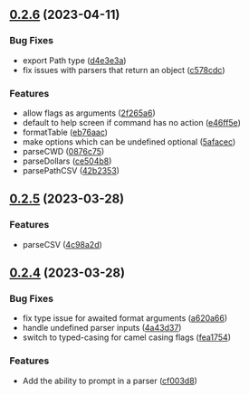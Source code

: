 ## [0.2.6](https://github.com/bconnorwhite/clee/compare/v0.2.5...v0.2.6) (2023-04-11)


### Bug Fixes

* export Path type ([d4e3e3a](https://github.com/bconnorwhite/clee/commit/d4e3e3a0a9d8d4fc26f9a1cfbc13e9913797f15e))
* fix issues with parsers that return an object ([c578cdc](https://github.com/bconnorwhite/clee/commit/c578cdc4f7d8a2f4f2efa05a22088d1cf3157048))


### Features

* allow flags as arguments ([2f265a6](https://github.com/bconnorwhite/clee/commit/2f265a69e90c28ae50a1f5b0050a0e0777e28f44))
* default to help screen if command has no action ([e46ff5e](https://github.com/bconnorwhite/clee/commit/e46ff5e0ab6cd27b173d6e090209e765b9afc2f5))
* formatTable ([eb76aac](https://github.com/bconnorwhite/clee/commit/eb76aaccc557be56a4b2a5f3ce92d6644fca3147))
* make options which can be undefined optional ([5afacec](https://github.com/bconnorwhite/clee/commit/5afacec64e4b6b143af0f21b4b64d9da19f3daa3))
* parseCWD ([0876c75](https://github.com/bconnorwhite/clee/commit/0876c75f5e15b3be3d03c14ce502223f5e980e44))
* parseDollars ([ce504b8](https://github.com/bconnorwhite/clee/commit/ce504b8b756d1a4a753f4344b4805f60909bc006))
* parsePathCSV ([42b2353](https://github.com/bconnorwhite/clee/commit/42b235379392562bc3fd43082118843eebaec960))



## [0.2.5](https://github.com/bconnorwhite/clee/compare/v0.2.4...v0.2.5) (2023-03-28)


### Features

* parseCSV ([4c98a2d](https://github.com/bconnorwhite/clee/commit/4c98a2d28f5f6904862c093651b0408f2f55ff59))



## [0.2.4](https://github.com/bconnorwhite/clee/compare/v0.2.3...v0.2.4) (2023-03-28)


### Bug Fixes

* fix type issue for awaited format arguments ([a620a66](https://github.com/bconnorwhite/clee/commit/a620a66f506a7c0f2f9e82457a4b5990e2325b60))
* handle undefined parser inputs ([4a43d37](https://github.com/bconnorwhite/clee/commit/4a43d37447d478799ad88bf6911bf60af6989f53))
* switch to typed-casing for camel casing flags ([fea1754](https://github.com/bconnorwhite/clee/commit/fea17543e1df2a48376bdcb86866781355af6ff7))


### Features

* Add the ability to prompt in a parser ([cf003d8](https://github.com/bconnorwhite/clee/commit/cf003d8a2e9c8ca01486454e04976fa397df1d15))



